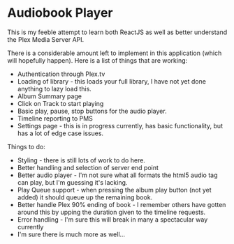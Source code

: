 # Audiobook Player

This is my feeble attempt to learn both ReactJS as well as better understand the Plex Media Server API.

There is a considerable amount left to implement in this application (which will hopefully happen). Here is a list of things that are working:

* Authentication through Plex.tv
* Loading of library - this loads your full library, I have not yet done anything to lazy load this.
* Album Summary page
* Click on Track to start playing
* Basic play, pause, stop buttons for the audio player.
* Timeline reporting to PMS
* Settings page - this is in progress currently, has basic functionality, but has a lot of edge case issues.

Things to do:

* Styling - there is still lots of work to do here.
* Better handling and selection of server end point
* Better audio player - I'm not sure what all formats the html5 audio tag can play, but I'm guessing it's lacking.
* Play Queue support - when pressing the album play button (not yet added) it should queue up the remaining book.
* Better handle Plex 90% ending of book - I remember others have gotten around this by upping the duration given to the timeline requests.
* Error handling - I'm sure this will break in many a spectacular way currently
* I'm sure there is much more as well...